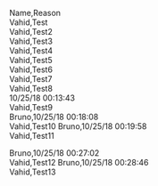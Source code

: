 Name,Reason  
Vahid,Test  
Vahid,Test2  
Vahid,Test3  
Vahid,Test4  
Vahid,Test5  
Vahid,Test6  
Vahid,Test7  
Vahid,Test8  
10/25/18 00:13:43  
Vahid,Test9  
Bruno,10/25/18 00:18:08  
Vahid,Test10
Bruno,10/25/18 00:19:58  
Vahid,Test11

Bruno,10/25/18 00:27:02  
Vahid,Test12
Bruno,10/25/18 00:28:46  
Vahid,Test13
